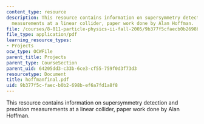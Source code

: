 ```yaml
---
content_type: resource
description: This resource contains information on supersymmetry detection and precision
  measurements at a linear collider, paper work done by Alan Hoffman.
file: /courses/8-811-particle-physics-ii-fall-2005/9b377f5cfaecb0b2698bef6a7fd1a8f8_hoffmanfinal.pdf
file_type: application/pdf
learning_resource_types:
- Projects
ocw_type: OCWFile
parent_title: Projects
parent_type: CourseSection
parent_uid: 64205dd3-c33b-6ce3-cf55-759f0d3f73d3
resourcetype: Document
title: hoffmanfinal.pdf
uid: 9b377f5c-faec-b0b2-698b-ef6a7fd1a8f8
---
```

This resource contains information on supersymmetry detection and precision measurements at a linear collider, paper work done by Alan Hoffman.

